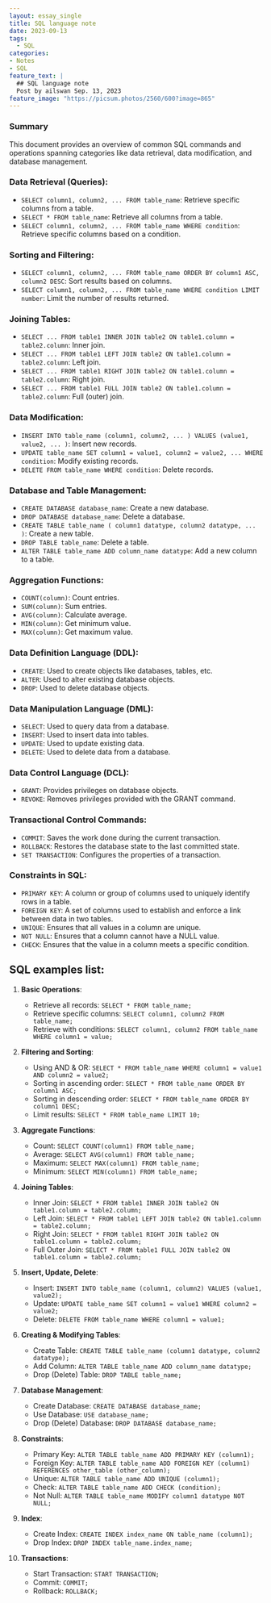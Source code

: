 ```yaml
---
layout: essay_single
title: SQL language note
date: 2023-09-13
tags:
  - SQL
categories:
- Notes
- SQL
feature_text: |
  ## SQL language note
  Post by ailswan Sep. 13, 2023
feature_image: "https://picsum.photos/2560/600?image=865"
---
```


### Summary
This document provides an overview of common SQL commands and operations spanning categories like data retrieval, data modification, and database management.

### **Data Retrieval (Queries)**:
- `SELECT column1, column2, ... FROM table_name`: Retrieve specific columns from a table.
- `SELECT * FROM table_name`: Retrieve all columns from a table.
- `SELECT column1, column2, ... FROM table_name WHERE condition`: Retrieve specific columns based on a condition.

### **Sorting and Filtering**:
- `SELECT column1, column2, ... FROM table_name ORDER BY column1 ASC, column2 DESC`: Sort results based on columns.
- `SELECT column1, column2, ... FROM table_name WHERE condition LIMIT number`: Limit the number of results returned.
  
### **Joining Tables**:
- `SELECT ... FROM table1 INNER JOIN table2 ON table1.column = table2.column`: Inner join.
- `SELECT ... FROM table1 LEFT JOIN table2 ON table1.column = table2.column`: Left join.
- `SELECT ... FROM table1 RIGHT JOIN table2 ON table1.column = table2.column`: Right join.
- `SELECT ... FROM table1 FULL JOIN table2 ON table1.column = table2.column`: Full (outer) join.

### **Data Modification**:
- `INSERT INTO table_name (column1, column2, ... ) VALUES (value1, value2, ... )`: Insert new records.
- `UPDATE table_name SET column1 = value1, column2 = value2, ... WHERE condition`: Modify existing records.
- `DELETE FROM table_name WHERE condition`: Delete records.

### **Database and Table Management**:
- `CREATE DATABASE database_name`: Create a new database.
- `DROP DATABASE database_name`: Delete a database.
- `CREATE TABLE table_name ( column1 datatype, column2 datatype, ... )`: Create a new table.
- `DROP TABLE table_name`: Delete a table.
- `ALTER TABLE table_name ADD column_name datatype`: Add a new column to a table.

### **Aggregation Functions**:
- `COUNT(column)`: Count entries.
- `SUM(column)`: Sum entries.
- `AVG(column)`: Calculate average.
- `MIN(column)`: Get minimum value.
- `MAX(column)`: Get maximum value.

### **Data Definition Language (DDL)**:
- `CREATE`: Used to create objects like databases, tables, etc.
- `ALTER`: Used to alter existing database objects.
- `DROP`: Used to delete database objects.

### **Data Manipulation Language (DML)**:
- `SELECT`: Used to query data from a database.
- `INSERT`: Used to insert data into tables.
- `UPDATE`: Used to update existing data.
- `DELETE`: Used to delete data from a database.

### **Data Control Language (DCL)**:
- `GRANT`: Provides privileges on database objects.
- `REVOKE`: Removes privileges provided with the GRANT command.

### **Transactional Control Commands**:
- `COMMIT`: Saves the work done during the current transaction.
- `ROLLBACK`: Restores the database state to the last committed state.
- `SET TRANSACTION`: Configures the properties of a transaction.

### **Constraints in SQL**:
- `PRIMARY KEY`: A column or group of columns used to uniquely identify rows in a table.
- `FOREIGN KEY`: A set of columns used to establish and enforce a link between data in two tables.
- `UNIQUE`: Ensures that all values in a column are unique.
- `NOT NULL`: Ensures that a column cannot have a NULL value.
- `CHECK`: Ensures that the value in a column meets a specific condition.

## SQL examples list:

1. **Basic Operations**:
    - Retrieve all records: `SELECT * FROM table_name;`
    - Retrieve specific columns: `SELECT column1, column2 FROM table_name;`
    - Retrieve with conditions: `SELECT column1, column2 FROM table_name WHERE column1 = value;`

2. **Filtering and Sorting**:
    - Using AND & OR: `SELECT * FROM table_name WHERE column1 = value1 AND column2 = value2;`
    - Sorting in ascending order: `SELECT * FROM table_name ORDER BY column1 ASC;`
    - Sorting in descending order: `SELECT * FROM table_name ORDER BY column1 DESC;`
    - Limit results: `SELECT * FROM table_name LIMIT 10;`

3. **Aggregate Functions**:
    - Count: `SELECT COUNT(column1) FROM table_name;`
    - Average: `SELECT AVG(column1) FROM table_name;`
    - Maximum: `SELECT MAX(column1) FROM table_name;`
    - Minimum: `SELECT MIN(column1) FROM table_name;`

4. **Joining Tables**:
    - Inner Join: `SELECT * FROM table1 INNER JOIN table2 ON table1.column = table2.column;`
    - Left Join: `SELECT * FROM table1 LEFT JOIN table2 ON table1.column = table2.column;`
    - Right Join: `SELECT * FROM table1 RIGHT JOIN table2 ON table1.column = table2.column;`
    - Full Outer Join: `SELECT * FROM table1 FULL JOIN table2 ON table1.column = table2.column;`

5. **Insert, Update, Delete**:
    - Insert: `INSERT INTO table_name (column1, column2) VALUES (value1, value2);`
    - Update: `UPDATE table_name SET column1 = value1 WHERE column2 = value2;`
    - Delete: `DELETE FROM table_name WHERE column1 = value1;`

6. **Creating & Modifying Tables**:
    - Create Table: `CREATE TABLE table_name (column1 datatype, column2 datatype);`
    - Add Column: `ALTER TABLE table_name ADD column_name datatype;`
    - Drop (Delete) Table: `DROP TABLE table_name;`

7. **Database Management**:
    - Create Database: `CREATE DATABASE database_name;`
    - Use Database: `USE database_name;`
    - Drop (Delete) Database: `DROP DATABASE database_name;`

8. **Constraints**:
    - Primary Key: `ALTER TABLE table_name ADD PRIMARY KEY (column1);`
    - Foreign Key: `ALTER TABLE table_name ADD FOREIGN KEY (column1) REFERENCES other_table (other_column);`
    - Unique: `ALTER TABLE table_name ADD UNIQUE (column1);`
    - Check: `ALTER TABLE table_name ADD CHECK (condition);`
    - Not Null: `ALTER TABLE table_name MODIFY column1 datatype NOT NULL;`

9. **Index**:
    - Create Index: `CREATE INDEX index_name ON table_name (column1);`
    - Drop Index: `DROP INDEX table_name.index_name;`

10. **Transactions**:
    - Start Transaction: `START TRANSACTION;`
    - Commit: `COMMIT;`
    - Rollback: `ROLLBACK;`

 